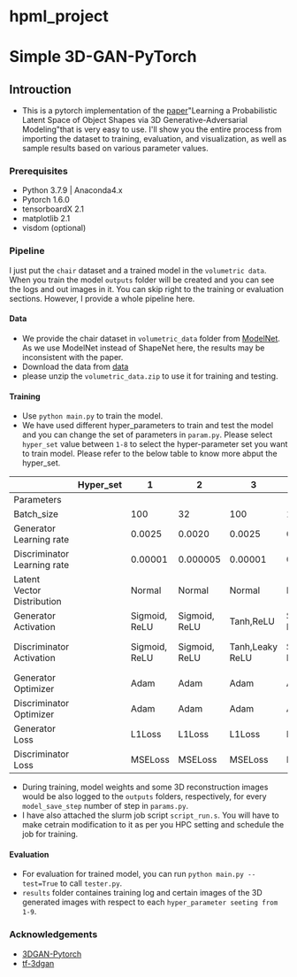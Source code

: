# hpml_project
# Simple 3D-GAN-PyTorch

## Introuction

* This is a pytorch implementation of the [paper](https://arxiv.org/abs/1610.07584)"Learning a Probabilistic Latent Space of Object Shapes via 3D Generative-Adversarial Modeling"that is very easy to use. I'll show you the entire process from importing the dataset to training, evaluation, and visualization, as well as sample results based on various parameter values.


### Prerequisites

* Python 3.7.9 | Anaconda4.x
* Pytorch 1.6.0
* tensorboardX 2.1
* matplotlib 2.1
* visdom (optional)

### Pipeline

I just put the `chair` dataset and a trained model in the `volumetric data`. When you train the model `outputs` folder will be created and you can see the logs and out images in it. You can skip right to the training or evaluation sections. However, I provide a whole pipeline here.

#### Data

* We provide the chair dataset in `volumetric_data` folder from [ModelNet](http://3dshapenets.cs.princeton.edu/3DShapeNetsCode.zip). As we use ModelNet instead of ShapeNet here, the results may be inconsistent with the paper.
* Download the data from [data](https://drive.google.com/file/d/1azxHE830qjntfrwGxSoZZhavnXio99mZ/view?usp=sharing)
* please unzip the `volumetric_data.zip` to use it for training and testing. 

#### Training
* Use `python main.py` to train the model.
* We have used different hyper_parameters to train and test the model and you can change the set of parameters in `param.py`. Please select `hyper_set` value between `1-8` to select the hyper-parameter set you want to train model. Please refer to the below table to know more abput the hyper_set.

|                             | Hyper_set | 1             | 2             | 3               | 4             | 5             | 6                   | 7                   | 8                   |
|-----------------------------|-----------|---------------|---------------|-----------------|---------------|---------------|---------------------|---------------------|---------------------|
| Parameters                  |           |               |               |                 |               |               |                     |                     |                     |
| Batch_size                  |           | 100           | 32            | 100             | 100           | 32            | 32                  | 32                  | 32                  |
| Generator Learning rate     |           | 0.0025        | 0.0020        | 0.0025          | 0.0025        | 0.0025        | 0.0025              | 0.0025              | 0.0025              |
| Discriminator Learning rate |           | 0.00001       | 0.000005       | 0.00001         | 0.00001       | 0.00001       | 0.00001             | 0.00001             | 0.00001             |
| Latent Vector Distribution  |           | Normal        | Normal        | Normal          | Normal        | Uniform       | Normal              | Normal              | Normal              |
| Generator Activation        |           | Sigmoid, ReLU | Sigmoid, ReLU | Tanh,ReLU       | Sigmoid, ReLU | Sigmoid, ReLU | Sigmoid,Leaky ReLU  | Sigmoid, ReLU       | Sigmoid, ReLU       |
| Discriminator Activation    |           | Sigmoid, ReLU | Sigmoid, ReLU | Tanh,Leaky ReLU | SIgmoid, ReLU | Sigmoid, ReLU | Sigmoid, Leaky ReLU | sigmoid, Leaky ReLU | Sigmoid, Leaky ReLU |
| Generator Optimizer         |           | Adam          | Adam          | Adam            | Adadelta      | Adam          | Adam                | SGD                 | Adam                |
| Discriminator Optimizer     |           | Adam          | Adam          | Adam            | Adadelta      | Adam          | Adam                | SGD                 | Adam                |
| Generator Loss              |           | L1Loss        | L1Loss        | L1Loss          | L1Loss        | L1Loss        | L1Loss              | L1Loss              | L1Loss              |
| Discriminator Loss          |           | MSELoss       | MSELoss       | MSELoss         | MSELoss       | MSELoss       | MSELoss             | MSELoss             | MSELoss             |

* During training, model weights and some 3D reconstruction images would be also logged to the `outputs` folders, respectively, for every `model_save_step` number of step in `params.py`.
* I have also attached the slurm job script `script_run.s`. You will have to make cetrain modification to it as per you HPC setting and schedule the job for training.

#### Evaluation
* For evaluation for trained model, you can run `python main.py --test=True` to call `tester.py`.
* `results` folder containes training log and certain images of the 3D generated images with respect to each `hyper_parameter seeting from 1-9`. 


### Acknowledgements

 * [3DGAN-Pytorch](https://github.com/rimchang/3DGAN-Pytorch)
 * [tf-3dgan](https://github.com/meetshah1995/tf-3dgan) 


